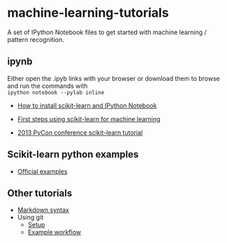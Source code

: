 machine-learning-tutorials
==========================

A set of IPython Notebook files to get started with machine learning / pattern recognition.


ipynb
---------
Either open the .ipyb links with your browser or download them to browse and run the commands with <br/>
`ipython notebook --pylab inline`
- [How to install scikit-learn and IPython Notebook](http://nbviewer.ipython.org/github/mamrehn/machine-learning-tutorials/blob/master/ipynb/How%20to%20install%20scikit-learn%20and%20IPython%20Notebook.ipynb)
- [First steps using scikit-learn for machine learning](http://nbviewer.ipython.org/github/mamrehn/machine-learning-tutorials/blob/master/ipynb/First%20steps%20using%20scikit-learn%20for%20machine%20learning.ipynb)

- [2013 PyCon conference scikit-learn tutorial](https://github.com/jakevdp/sklearn_pycon2013)

Scikit-learn python examples
---------
- [Official examples](https://github.com/scikit-learn/scikit-learn/tree/master/examples)

Other tutorials
---------
- [Markdown syntax](https://github.com/adam-p/markdown-here/wiki/Markdown-Cheatsheet)
- Using git
  - [Setup](markdown/git/setup-for-github.md)
  - [Example workflow](markdown/git/example-local-repository-basics.md)
